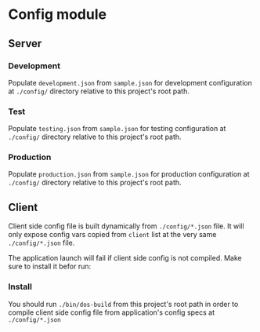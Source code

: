 # Config module

## Server
### Development
Populate `development.json` from `sample.json` for development configuration at `./config/` directory relative to this project's root path.
### Test
Populate `testing.json` from `sample.json` for testing configuration at `./config/` directory relative to this project's root path.
### Production
Populate `production.json` from `sample.json` for production configuration at `./config/` directory relative to this project's root path.

## Client
Client side config file is built dynamically from `./config/*.json` file. It will only expose config vars copied from `client` list at the very same `./config/*.json` file.

The application launch will fail if client side config is not compiled. Make sure to install it befor run:

### Install
You should run `./bin/dos-build` from this project's root path in order to compile client side config file from application's config specs at `./config/*.json`